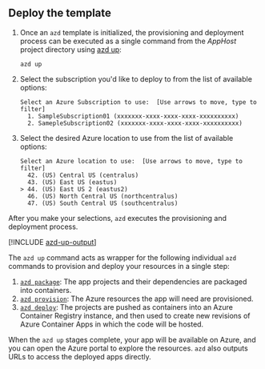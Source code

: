 ## Deploy the template

1. Once an `azd` template is initialized, the provisioning and deployment process can be executed as a single command from the _AppHost_ project directory using [azd up](/azure/developer/azure-developer-cli/reference#azd-up):

    ```azdeveloper
    azd up
    ```

1. Select the subscription you'd like to deploy to from the list of available options:

    ```output
    Select an Azure Subscription to use:  [Use arrows to move, type to filter]
      1. SampleSubscription01 (xxxxxxx-xxxx-xxxx-xxxx-xxxxxxxxxx)
      2. SamepleSubscription02 (xxxxxxx-xxxx-xxxx-xxxx-xxxxxxxxxx)
    ```

1. Select the desired Azure location to use from the list of available options:

    ```output
    Select an Azure location to use:  [Use arrows to move, type to filter]
      42. (US) Central US (centralus)
      43. (US) East US (eastus)
    > 44. (US) East US 2 (eastus2)
      46. (US) North Central US (northcentralus)
      47. (US) South Central US (southcentralus)
    ```

After you make your selections, `azd` executes the provisioning and deployment process.

[!INCLUDE [azd-up-output](azd-up-output.md)]

The `azd up` command acts as wrapper for the following individual `azd` commands to provision and deploy your resources in a single step:

1. [`azd package`](/azure/developer/azure-developer-cli/reference#azd-package): The app projects and their dependencies are packaged into containers.
1. [`azd provision`](/azure/developer/azure-developer-cli/reference#azd-provision): The Azure resources the app will need are provisioned.
1. [`azd deploy`](/azure/developer/azure-developer-cli/reference#azd-deploy): The projects are pushed as containers into an Azure Container Registry instance, and then used to create new revisions of Azure Container Apps in which the code will be hosted.

When the `azd up` stages complete, your app will be available on Azure, and you can open the Azure portal to explore the resources. `azd` also outputs URLs to access the deployed apps directly.
